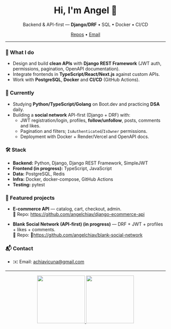 <!-- Profile README — github.com/angelchiav/angelchiav -->
<h1 align="center">Hi, I'm Angel 👋</h1>
<p align="center">
  Backend & API-first — <b>Django/DRF</b> • SQL • Docker • CI/CD
</p>
<p align="center">
  <a href="https://github.com/angelchiav?tab=repositories">Repos</a> •
  <a href="mailto:achiavicuna@gmail.com">Email</a>
</p>

---

### 🚀 What I do
- Design and build **clean APIs** with **Django REST Framework** (JWT auth, permissions, pagination, OpenAPI documentation).
- Integrate frontends in **TypeScript/React/Next.js** against custom APIs.
- Work with **PostgreSQL**, **Docker** and **CI/CD** (GitHub Actions).
### 🧩 Currently
- Studying **Python/TypeScript/Golang** on Boot.dev and practicing **DSA** daily.
- Building a **social network** API-first (Django + DRF) with:
  - JWT registration/login, profiles, **follow/unfollow**, posts, comments and likes.
  - Pagination and filters; `IsAuthenticated`/`IsOwner` permissions.
  - Deployment with Docker + Render/Vercel and OpenAPI docs.
### 🛠️ Stack
- **Backend:** Python, Django, Django REST Framework, SimpleJWT  
- **Frontend (in progress):** TypeScript, JavaScript 
- **Data:** PostgreSQL, Redis
- **Infra:** Docker, docker-compose, GitHub Actions  
- **Testing:** pytest
### 📌 Featured projects
- **E-commerce API** — catalog, cart, checkout, admin.  
  🔗 Repo: https://github.com/angelchiav/django-ecommerce-api
  
- **Blank Social Network (API-first) (in progress)** — DRF + JWT + profiles + likes + comments.  
  🔗 Repo: 🔧https://github.com/angelchiav/blank-social-network
### 📬 Contact
- ✉️ Email: achiavicuna@gmail.com
---
<p align="center">
  <a href="https://github.com/anuraghazra/github-readme-stats">
    <img height="150" src="https://github-readme-stats.vercel.app/api?username=angelchiav&show_icons=true&theme=default&hide_title=true" />
  </a>
  <a href="https://git.io/streak-stats">
    <img height="150" src="https://streak-stats.demolab.com/?user=angelchiav&theme=default" />
  </a>
</p>
<!-- Tip: enable "Include private contributions" in your profile so private repos count. -->
